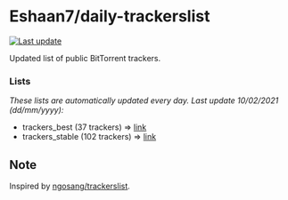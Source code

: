 
# Eshaan7/daily-trackerslist 

[![Last update](https://img.shields.io/badge/Last%20update-10/02/2021-blue.svg)](#)

Updated list of public BitTorrent trackers.

### Lists
*These lists are automatically updated every day. Last update 10/02/2021 (_dd/mm/yyyy_):*

* trackers_best (37 trackers) => [link](https://raw.githubusercontent.com/eshaan7/daily-trackerslist/master/trackers_best.txt)
* trackers_stable (102 trackers) => [link](https://raw.githubusercontent.com/eshaan7/daily-trackerslist/master/trackers_stable.txt)

## Note

Inspired by [ngosang/trackerslist](https://github.com/ngosang/trackerslist).
